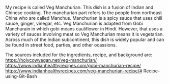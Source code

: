 My recipe is called Veg Manchurian. This dish is a fusion of Indian and Chinese cooking. The manchurian part refers to the people from northeast China who are called Manchus. Manchurian is a spicy sauce that uses chili sauce, ginger, vinegar, etc. Veg Manchurian is adapted from Gobi Manchurain in which gobi means cauliflower in Hindi. However, that uses a variety of sauces involving meat so Veg Manchurian means it is vegetarian. Across much of the Indian subcontinent, this dish is widely popular and can be found in street food, parties, and other ocassions. 

The sources included for the ingredients, recipe, and background are:
https://holycowvegan.net/veg-manchurian/
https://www.indianhealthyrecipes.com/gobi-manchurian-recipe/
https://www.indianhealthyrecipes.com/veg-manchurian-recipe/# Recipe-using-Git-Bash
